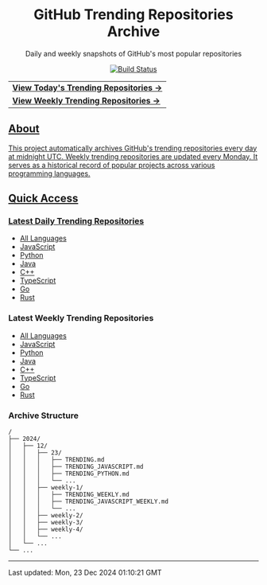 <div align="center">
<h1>GitHub Trending Repositories Archive</h1>
<p>Daily and weekly snapshots of GitHub's most popular repositories</p>
<a href="https://github.com/saiki-mbs/github-trending-archive/actions">
<img src="https://img.shields.io/badge/build-success-brightgreen" alt="Build Status">
</div>

<div align="center">
<table>
<tr>
  <td>
    <a href="./2024/12/23/TRENDING.md">
      <b>View Today's Trending Repositories →</b>
    </a>
  </td>
</tr>
<tr>
  <td>
    <a href="./2024/12/weekly-4/TRENDING_WEEKLY.md">
      <b>View Weekly Trending Repositories →</b>
    </a>
  </td>
</tr>
</table>
</div>

## About

This project automatically archives GitHub's trending repositories every day at midnight UTC. Weekly trending repositories are updated every Monday. It serves as a historical record of popular projects across various programming languages.

## Quick Access

### Latest Daily Trending Repositories

- [All Languages](./2024/12/23/TRENDING.md)
- [JavaScript](./2024/12/23/TRENDING_JAVASCRIPT.md)
- [Python](./2024/12/23/TRENDING_PYTHON.md)
- [Java](./2024/12/23/TRENDING_JAVA.md)
- [C++](./2024/12/23/TRENDING_CPP.md)
- [TypeScript](./2024/12/23/TRENDING_TYPESCRIPT.md)
- [Go](./2024/12/23/TRENDING_GO.md)
- [Rust](./2024/12/23/TRENDING_RUST.md)

### Latest Weekly Trending Repositories

- [All Languages](./2024/12/weekly-4/TRENDING_WEEKLY.md)
- [JavaScript](./2024/12/weekly-4/TRENDING_JAVASCRIPT_WEEKLY.md)
- [Python](./2024/12/weekly-4/TRENDING_PYTHON_WEEKLY.md)
- [Java](./2024/12/weekly-4/TRENDING_JAVA_WEEKLY.md)
- [C++](./2024/12/weekly-4/TRENDING_CPP_WEEKLY.md)
- [TypeScript](./2024/12/weekly-4/TRENDING_TYPESCRIPT_WEEKLY.md)
- [Go](./2024/12/weekly-4/TRENDING_GO_WEEKLY.md)
- [Rust](./2024/12/weekly-4/TRENDING_RUST_WEEKLY.md)

### Archive Structure

```
/
├── 2024/
│   ├── 12/
│   │   ├── 23/
│   │   │   ├── TRENDING.md
│   │   │   ├── TRENDING_JAVASCRIPT.md
│   │   │   ├── TRENDING_PYTHON.md
│   │   │   └── ...
│   │   ├── weekly-1/
│   │   │   ├── TRENDING_WEEKLY.md
│   │   │   ├── TRENDING_JAVASCRIPT_WEEKLY.md
│   │   │   └── ...
│   │   ├── weekly-2/
│   │   ├── weekly-3/
│   │   ├── weekly-4/
│   │   └── ...
│   └── ...
└── ...
```

---

Last updated: Mon, 23 Dec 2024 01:10:21 GMT